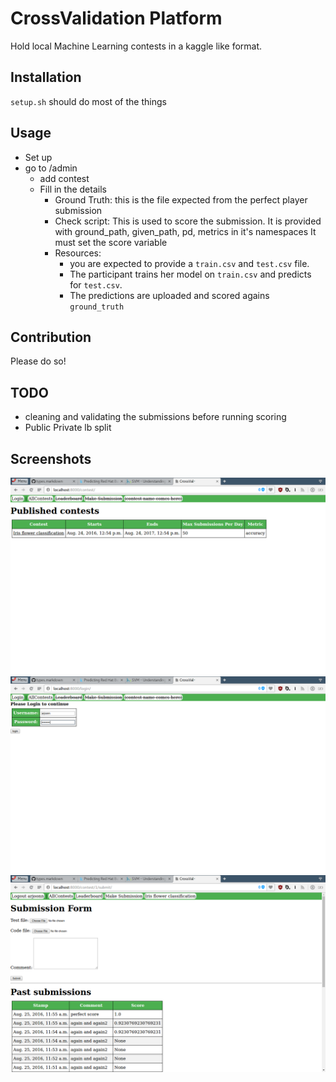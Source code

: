 CrossValidation Platform
========================

Hold local Machine Learning contests in a kaggle like format.


Installation
------------

`setup.sh` should do most of the things

Usage
-----

- Set up 
- go to /admin
    - add contest
    - Fill in the details
        - Ground Truth: this is the file expected from the perfect player submission
        - Check script: This is used to score the submission.
            It is provided with ground_path, given_path, pd, metrics in it's namespaces
            It must set the score variable
        - Resources:
            - you are expected to provide a `train.csv` and `test.csv` file.
            - The participant trains her model on `train.csv` and predicts for `test.csv`.
            - The predictions are uploaded and scored agains `ground_truth`

Contribution
------------

Please do so!

TODO
----

- cleaning and validating the submissions before running scoring
- Public Private lb split


Screenshots
-----------

![all contests](screenshots/all_contests.png)
![login screen](screenshots/login.png)
![submission screen](screenshots/submission.png)
